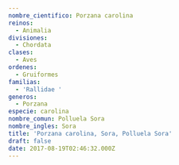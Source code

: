 ```yaml
---
nombre_cientifico: Porzana carolina
reinos:
  - Animalia
divisiones:
  - Chordata
clases:
  - Aves
ordenes:
  - Gruiformes
familias:
  - 'Rallidae '
generos:
  - Porzana
especie: carolina
nombre_comun: Polluela Sora
nombre_ingles: Sora
title: 'Porzana carolina, Sora, Polluela Sora'
draft: false
date: 2017-08-19T02:46:32.000Z
---
```


